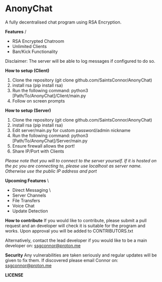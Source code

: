 # AnonyChat
A fully decentralised chat program using RSA Encryption.

**Features** /
- RSA Encrypted Chatroom
- Unlimited Clients 
- Ban/Kick Functionality

Disclaimer: The server will be able to log messages if configured to do so.

**How to setup (Client)**

1. Clone the repository (git clone github.com/SaintsConnor/AnonyChat)
2. install rsa (pip install rsa)
3. Run the following command: python3 [Path/To/AnonyChat]/Client/main.py
4. Follow on screen prompts


**How to setup (Server)**
1. Clone the repository (git clone github.com/SaintsConnor/AnonyChat)
2. install rsa (pip install rsa)
3. Edit server/main.py for custom password/admin nickname
4. Run the following command: python3 [Path/To/AnonyChat]/Server/main.py
5. Ensure firewall allows the port!
6. Share IP/Port with Clients 

*Please note that you will to connect to the server yourself. If it is hosted on the pc you are connecting to, please use localhost as server name. Otherwise use the public IP address and port*


**Upcoming Features** \
- Direct Messaging \
- Server Channels
- File Transfers
- Voice Chat
- Update Detection

**How to contribute**
If you would like to contribute, please submit a pull request and an developer will check it is suitable for the program and works. Upon approval you will be added to CONTRIBUTORS.txt

Alternatively, contact the lead developer if you would like to be a main developer on: ssgconnor@proton.me

**Security**
Any vulnerabilities are taken seriously and regular updates will be given to fix them. If discovered please email Connor on: ssgconnor@proton.me

**LICENSE**

